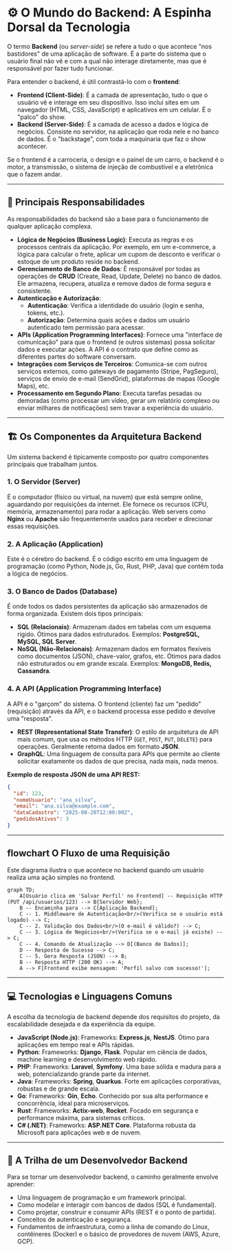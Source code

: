 # ⚙️ O Mundo do Backend: A Espinha Dorsal da Tecnologia

O termo **Backend** (ou *server-side*) se refere a tudo o que acontece "nos bastidores" de uma aplicação de software. É a parte do sistema que o usuário final não vê e com a qual não interage diretamente, mas que é responsável por fazer tudo funcionar.

Para entender o backend, é útil contrastá-lo com o **frontend**:

  - **Frontend (Client-Side)**: É a camada de apresentação, tudo o que o usuário vê e interage em seu dispositivo. Isso inclui sites em um navegador (HTML, CSS, JavaScript) e aplicativos em um celular. É o "palco" do show.
  - **Backend (Server-Side)**: É a camada de acesso a dados e lógica de negócios. Consiste no servidor, na aplicação que roda nele e no banco de dados. É o "backstage", com toda a maquinaria que faz o show acontecer.

Se o frontend é a carroceria, o design e o painel de um carro, o backend é o motor, a transmissão, o sistema de injeção de combustível e a eletrônica que o fazem andar.

-----

## 📜 Principais Responsabilidades

As responsabilidades do backend são a base para o funcionamento de qualquer aplicação complexa.

  - **Lógica de Negócios (Business Logic)**: Executa as regras e os processos centrais da aplicação. Por exemplo, em um e-commerce, a lógica para calcular o frete, aplicar um cupom de desconto e verificar o estoque de um produto reside no backend.
  - **Gerenciamento de Banco de Dados**: É responsável por todas as operações de **CRUD** (Create, Read, Update, Delete) no banco de dados. Ele armazena, recupera, atualiza e remove dados de forma segura e consistente.
  - **Autenticação e Autorização**:
      - **Autenticação**: Verifica a identidade do usuário (login e senha, tokens, etc.).
      - **Autorização**: Determina quais ações e dados um usuário autenticado tem permissão para acessar.
  - **APIs (Application Programming Interfaces)**: Fornece uma "interface de comunicação" para que o frontend (e outros sistemas) possa solicitar dados e executar ações. A API é o contrato que define como as diferentes partes do software conversam.
  - **Integrações com Serviços de Terceiros**: Comunica-se com outros serviços externos, como gateways de pagamento (Stripe, PagSeguro), serviços de envio de e-mail (SendGrid), plataformas de mapas (Google Maps), etc.
  - **Processamento em Segundo Plano**: Executa tarefas pesadas ou demoradas (como processar um vídeo, gerar um relatório complexo ou enviar milhares de notificações) sem travar a experiência do usuário.

-----

## 🏗️ Os Componentes da Arquitetura Backend

Um sistema backend é tipicamente composto por quatro componentes principais que trabalham juntos.

### 1\. O Servidor (Server)

É o computador (físico ou virtual, na nuvem) que está sempre online, aguardando por requisições da internet. Ele fornece os recursos (CPU, memória, armazenamento) para rodar a aplicação. Web servers como **Nginx** ou **Apache** são frequentemente usados para receber e direcionar essas requisições.

### 2\. A Aplicação (Application)

Este é o cérebro do backend. É o código escrito em uma linguagem de programação (como Python, Node.js, Go, Rust, PHP, Java) que contém toda a lógica de negócios.

### 3\. O Banco de Dados (Database)

É onde todos os dados persistentes da aplicação são armazenados de forma organizada. Existem dois tipos principais:

  - **SQL (Relacionais)**: Armazenam dados em tabelas com um esquema rígido. Ótimos para dados estruturados. Exemplos: **PostgreSQL, MySQL, SQL Server**.
  - **NoSQL (Não-Relacionais)**: Armazenam dados em formatos flexíveis como documentos (JSON), chave-valor, grafos, etc. Ótimos para dados não estruturados ou em grande escala. Exemplos: **MongoDB, Redis, Cassandra**.

### 4\. A API (Application Programming Interface)

A API é o "garçom" do sistema. O frontend (cliente) faz um "pedido" (requisição) através da API, e o backend processa esse pedido e devolve uma "resposta".

  - **REST (Representational State Transfer)**: O estilo de arquitetura de API mais comum, que usa os métodos HTTP (`GET`, `POST`, `PUT`, `DELETE`) para operações. Geralmente retorna dados em formato **JSON**.
  - **GraphQL**: Uma linguagem de consulta para APIs que permite ao cliente solicitar exatamente os dados de que precisa, nada mais, nada menos.

**Exemplo de resposta JSON de uma API REST:**

```json
{
  "id": 123,
  "nomeUsuario": "ana_silva",
  "email": "ana.silva@example.com",
  "dataCadastro": "2025-08-20T12:00:00Z",
  "pedidosAtivos": 3
}
```

-----

## flowchart O Fluxo de uma Requisição

Este diagrama ilustra o que acontece no backend quando um usuário realiza uma ação simples no frontend.

```mermaid
graph TD;
    A[Usuário clica em 'Salvar Perfil' no Frontend] -- Requisição HTTP (PUT /api/usuarios/123) --> B{Servidor Web};
    B -- Encaminha para --> C[Aplicação Backend];
    C -- 1. Middleware de Autenticação<br/>(Verifica se o usuário está logado) --> C;
    C -- 2. Validação dos Dados<br/>(O e-mail é válido?) --> C;
    C -- 3. Lógica de Negócios<br/>(Verifica se o e-mail já existe) --> C;
    C -- 4. Comando de Atualização --> D[(Banco de Dados)];
    D -- Resposta de Sucesso --> C;
    C -- 5. Gera Resposta (JSON) --> B;
    B -- Resposta HTTP (200 OK) --> A;
    A --> F[Frontend exibe mensagem: 'Perfil salvo com sucesso!'];
```

-----

## 💻 Tecnologias e Linguagens Comuns

A escolha da tecnologia de backend depende dos requisitos do projeto, da escalabilidade desejada e da experiência da equipe.

  - **JavaScript (Node.js)**: Frameworks: **Express.js**, **NestJS**. Ótimo para aplicações em tempo real e APIs rápidas.
  - **Python**: Frameworks: **Django**, **Flask**. Popular em ciência de dados, machine learning e desenvolvimento web rápido.
  - **PHP**: Frameworks: **Laravel**, **Symfony**. Uma base sólida e madura para a web, potencializando grande parte da internet.
  - **Java**: Frameworks: **Spring**, **Quarkus**. Forte em aplicações corporativas, robustas e de grande escala.
  - **Go**: Frameworks: **Gin**, **Echo**. Conhecido por sua alta performance e concorrência, ideal para microserviços.
  - **Rust**: Frameworks: **Actix-web**, **Rocket**. Focado em segurança e performance máxima, para sistemas críticos.
  - **C\# (.NET)**: Frameworks: **ASP.NET Core**. Plataforma robusta da Microsoft para aplicações web e de nuvem.

-----

## 🚀 A Trilha de um Desenvolvedor Backend

Para se tornar um desenvolvedor backend, o caminho geralmente envolve aprender:

  - Uma linguagem de programação e um framework principal.
  - Como modelar e interagir com bancos de dados (SQL é fundamental).
  - Como projetar, construir e consumir APIs (REST é o ponto de partida).
  - Conceitos de autenticação e segurança.
  - Fundamentos de infraestrutura, como a linha de comando do Linux, contêineres (Docker) e o básico de provedores de nuvem (AWS, Azure, GCP).